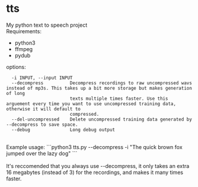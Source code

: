 # tts
My python text to speech project
<br>
Requirements:
 - python3
 - ffmpeg
 - pydub

options:
```  -h, --help            show this help message and exit
  -i INPUT, --input INPUT
  --decompress          Decompress recordings to raw uncompressed wavs instead of mp3s. This takes up a bit more storage but makes generation of long
                        texts multiple times faster. Use this arguement every time you want to use uncompressed training data, otherwise it will default to
                        compressed.
  --del-uncompressed    Delete uncompressed training data generated by --decompress to save space.
  --debug               Long debug output
```
<br>
Example usage:
```python3 tts.py --decompress -i "The quick brown fox jumped over the lazy dog"
```
<br><br>
It's reccomended that you always use --decompress, it only takes an extra 16 megabytes (instead of 3) for the recordings, and makes it many times faster.
